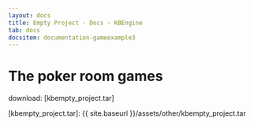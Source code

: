 ```yaml
---
layout: docs
title: Empty Project · Docs · KBEngine
tab: docs
docsitem: documentation-gameexample3
---
```


The poker room games
====================

download: 
[kbempty_project.tar]



[kbempty_project.tar]: {{ site.baseurl }}/assets/other/kbempty_project.tar